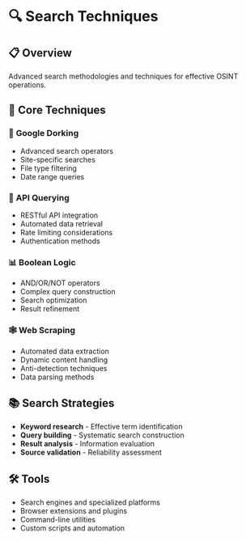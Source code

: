 # 🔍 Search Techniques

## 📋 Overview

Advanced search methodologies and techniques for effective OSINT operations.

## 🎯 Core Techniques

### 🔎 **Google Dorking**
- Advanced search operators
- Site-specific searches
- File type filtering
- Date range queries

### 🤖 **API Querying**
- RESTful API integration
- Automated data retrieval
- Rate limiting considerations
- Authentication methods

### 📊 **Boolean Logic**
- AND/OR/NOT operators
- Complex query construction
- Search optimization
- Result refinement

### 🕸️ **Web Scraping**
- Automated data extraction
- Dynamic content handling
- Anti-detection techniques
- Data parsing methods

## 📚 Search Strategies

- **Keyword research** - Effective term identification
- **Query building** - Systematic search construction
- **Result analysis** - Information evaluation
- **Source validation** - Reliability assessment

## 🛠️ Tools

- Search engines and specialized platforms
- Browser extensions and plugins
- Command-line utilities
- Custom scripts and automation
